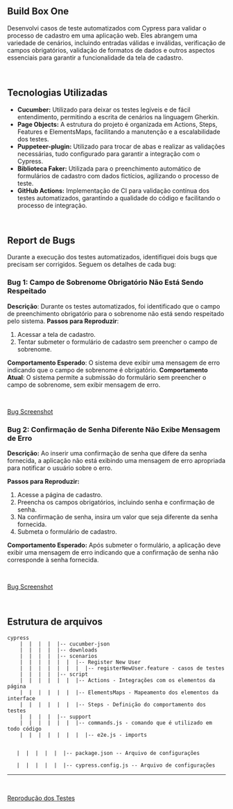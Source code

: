 ## Build Box One

Desenvolvi casos de teste automatizados com Cypress para validar o processo de cadastro em uma aplicação web. Eles abrangem uma variedade de cenários, incluindo entradas válidas e inválidas, verificação de campos obrigatórios, validação de formatos de dados e outros aspectos essenciais para garantir a funcionalidade da tela de cadastro.


<br>

## Tecnologias Utilizadas

- **Cucumber:** Utilizado para deixar os testes legíveis e de fácil entendimento, permitindo a escrita de cenários na linguagem Gherkin.
- **Page Objects:** A estrutura do projeto é organizada em Actions, Steps, Features e ElementsMaps, facilitando a manutenção e a escalabilidade dos testes.
- **Puppeteer-plugin:** Utilizado para trocar de abas e realizar as validações necessárias, tudo configurado para garantir a integração com o Cypress.
- **Biblioteca Faker:** Utilizada para o preenchimento automático de formulários de cadastro com dados fictícios, agilizando o processo de teste.
- **GitHub Actions:** Implementação de CI para validação contínua dos testes automatizados, garantindo a qualidade do código e facilitando o processo de integração.


<br>

## Report de Bugs

Durante a execução dos testes automatizados, identifiquei dois bugs que precisam ser corrigidos. Seguem os detalhes de cada bug:

### Bug 1: Campo de Sobrenome Obrigatório Não Está Sendo Respeitado

**Descrição**: Durante os testes automatizados, foi identificado que o campo de preenchimento obrigatório para o sobrenome não está sendo respeitado pelo sistema.
**Passos para Reproduzir**:
  1. Acessar a tela de cadastro.
  2. Tentar submeter o formulário de cadastro sem preencher o campo de sobrenome.
     
**Comportamento Esperado**: O sistema deve exibir uma mensagem de erro indicando que o campo de sobrenome é obrigatório.
**Comportamento Atual**: O sistema permite a submissão do formulário sem preencher o campo de sobrenome, sem exibir mensagem de erro.

<br>

[Bug Screenshot](https://drive.google.com/file/d/15shaQoL1UDNNWtZQoqLsO0XzFwVlXLh-/view?usp=sharing)



### Bug 2: Confirmação de Senha Diferente Não Exibe Mensagem de Erro

**Descrição:** Ao inserir uma confirmação de senha que difere da senha fornecida, a aplicação não está exibindo uma mensagem de erro apropriada para notificar o usuário sobre o erro.

**Passos para Reproduzir:**
1. Acesse a página de cadastro.
2. Preencha os campos obrigatórios, incluindo senha e confirmação de senha.
3. Na confirmação de senha, insira um valor que seja diferente da senha fornecida.
4. Submeta o formulário de cadastro.

**Comportamento Esperado:** Após submeter o formulário, a aplicação deve exibir uma mensagem de erro indicando que a confirmação de senha não corresponde à senha fornecida.

<br>

[Bug Screenshot](https://drive.google.com/file/d/1-hOYUQmCcFj4V2MVejoRqS0dpxp2aMyS/view?usp=sharing)



<br>

## Estrutura de arquivos


    
    cypress
        |  |  |  |  |-- cucumber-json
        |  |  |  |  |-- downloads
        |  |  |  |  |-- scenarios
        |  |  |  |  |  |  |-- Register New User
        |  |  |  |  |  |  |  |-- registerNewUser.feature - casos de testes
        |  |  |  |  |-- script
        |  |  |  |  |  |  |-- Actions - Integrações com os elementos da página
        |  |  |  |  |  |  |-- ElementsMaps - Mapeamento dos elementos da interface
        |  |  |  |  |  |  |-- Steps - Definição do comportamento dos testes
        |  |  |  |  |-- support
        |  |  |  |  |  |  |-- commands.js - comando que é utilizado em todo código
        |  |  |  |  |  |  |  |-- e2e.js - imports
       

       |  |  |  |  |  |-- package.json -- Arquivo de configurações

       |  |  |  |  |  |-- cypress.config.js -- Arquivo de configurações
          
  
 
 ------

 <br>


 [Reprodução dos Testes](https://drive.google.com/file/d/1-BHpO7w0868oBYR-L7gOFdIG3ydg0J1t/view?usp=sharing)
